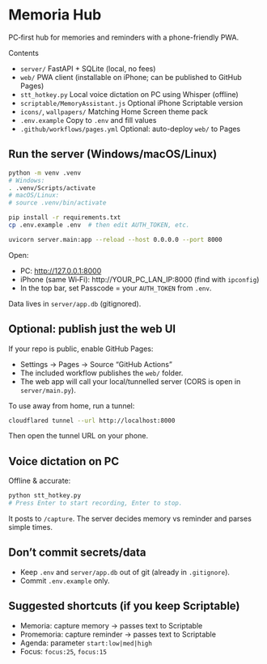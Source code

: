 # Memoria Hub

PC‑first hub for memories and reminders with a phone-friendly PWA.

Contents
- `server/` FastAPI + SQLite (local, no fees)
- `web/` PWA client (installable on iPhone; can be published to GitHub Pages)
- `stt_hotkey.py` Local voice dictation on PC using Whisper (offline)
- `scriptable/MemoryAssistant.js` Optional iPhone Scriptable version
- `icons/`, `wallpapers/` Matching Home Screen theme pack
- `.env.example` Copy to `.env` and fill values
- `.github/workflows/pages.yml` Optional: auto-deploy `web/` to Pages

## Run the server (Windows/macOS/Linux)

```bash
python -m venv .venv
# Windows:
. .venv/Scripts/activate
# macOS/Linux:
# source .venv/bin/activate

pip install -r requirements.txt
cp .env.example .env  # then edit AUTH_TOKEN, etc.

uvicorn server.main:app --reload --host 0.0.0.0 --port 8000
```

Open:
- PC: http://127.0.0.1:8000
- iPhone (same Wi‑Fi): http://YOUR_PC_LAN_IP:8000 (find with `ipconfig`)
- In the top bar, set Passcode = your `AUTH_TOKEN` from `.env`.

Data lives in `server/app.db` (gitignored).

## Optional: publish just the web UI

If your repo is public, enable GitHub Pages:
- Settings → Pages → Source “GitHub Actions”
- The included workflow publishes the `web/` folder.
- The web app will call your local/tunnelled server (CORS is open in `server/main.py`).

To use away from home, run a tunnel:
```bash
cloudflared tunnel --url http://localhost:8000
```
Then open the tunnel URL on your phone.

## Voice dictation on PC

Offline & accurate:
```bash
python stt_hotkey.py
# Press Enter to start recording, Enter to stop.
```
It posts to `/capture`. The server decides memory vs reminder and parses simple times.

## Don’t commit secrets/data
- Keep `.env` and `server/app.db` out of git (already in `.gitignore`).
- Commit `.env.example` only.

## Suggested shortcuts (if you keep Scriptable)
- Memoria: capture memory → passes text to Scriptable
- Promemoria: capture reminder → passes text to Scriptable
- Agenda: parameter `start:low|med|high`
- Focus: `focus:25`, `focus:15`
